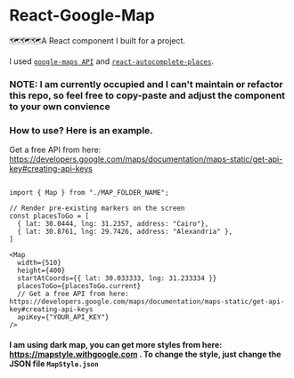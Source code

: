 # React-Google-Map

🗺️🗺️🗺️A React component I built for a project.

I used [`google-maps API`](https://www.npmjs.com/package/@googlemaps/react-wrapper) and [`react-autocomplete-places`](https://github.com/hibiken/react-places-autocomplete).

### NOTE: I am currently occupied and I can't maintain or refactor this repo, so feel free to copy-paste and adjust the component to your own convience

### How to use? Here is an example.

Get a free API from here: https://developers.google.com/maps/documentation/maps-static/get-api-key#creating-api-keys

```JSX

import { Map } from "./MAP_FOLDER_NAME";

// Render pre-existing markers on the screen
const placesToGo = [
  { lat: 30.0444, lng: 31.2357, address: "Cairo"},
  { lat: 30.8761, lng: 29.7426, address: "Alexandria" },
]

<Map
  width={510}
  height={400}
  startAtCoords={{ lat: 30.033333, lng: 31.233334 }}
  placesToGo={placesToGo.current}
  // Get a free API from here: https://developers.google.com/maps/documentation/maps-static/get-api-key#creating-api-keys
  apiKey={"YOUR_API_KEY"}
/>

```

#### I am using dark map, you can get more styles from here: https://mapstyle.withgoogle.com . To change the style, just change the JSON file `MapStyle.json`
